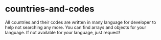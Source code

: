 # countries-and-codes
All countries and their codes are written in many language for developer to help not searching any more. You can find arrays and objects for your language. If not available for your language, just request!
